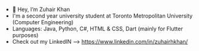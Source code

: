 - 👋 Hey, I’m Zuhair Khan
- I'm a second year university student at Toronto Metropolitan University (Computer Engineering)
- Languages: Java, Python, C#, HTML & CSS, Dart (mainly for Flutter purposes)
- Check out my LinkedIN --> https://www.linkedin.com/in/zuhairhkhan/
